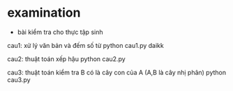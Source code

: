 # examination

- bài kiểm tra cho thực tập sinh

cau1: xử lý văn bản và đếm số từ
python cau1.py daikk

cau2: thuật toán xếp hậu
python cau2.py

cau3: thuật toán kiểm tra B có là cây con của A (A,B là cây nhị phân)
python cau3.py
